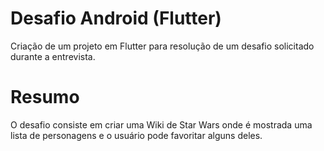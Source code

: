 # Desafio Android (Flutter)

Criação de um projeto em Flutter para resolução de um desafio solicitado durante a entrevista.

# Resumo

O desafio consiste em criar uma Wiki de Star Wars onde é mostrada uma lista de personagens e o usuário pode favoritar alguns deles.
